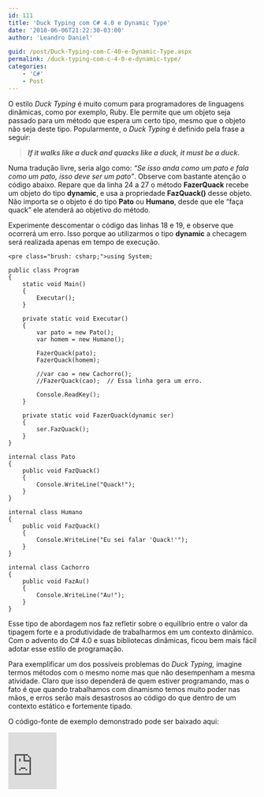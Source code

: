 ```yaml
---
id: 111
title: 'Duck Typing com C# 4.0 e Dynamic Type'
date: '2010-06-06T21:22:30-03:00'
author: 'Leandro Daniel'

guid: /post/Duck-Typing-com-C-40-e-Dynamic-Type.aspx
permalink: /duck-typing-com-c-4-0-e-dynamic-type/
categories:
    - 'C#'
    - Post
---
```


O estilo *Duck Typing* é muito comum para programadores de linguagens dinâmicas, como por exemplo, Ruby. Ele permite que um objeto seja passado para um método que espera um certo tipo, mesmo que o objeto não seja deste tipo. Popularmente, o *Duck Typing* é definido pela frase a seguir:

> ***If it walks like a duck and quacks like a duck, it must be a duck.***

Numa tradução livre, seria algo como: *“Se isso anda como um pato e fala como um pato, isso deve ser um pato”*. Observe com bastante atenção o código abaixo. Repare que da linha 24 a 27 o método **FazerQuack** recebe um objeto do tipo **dynamic**, e usa a propriedade **FazQuack()** desse objeto. Não importa se o objeto é do tipo **Pato** ou **Humano**, desde que ele “faça quack” ele atenderá ao objetivo do método.

Experimente descomentar o código das linhas 18 e 19, e observe que ocorrerá um erro. Isso porque ao utilizarmos o tipo **dynamic** a checagem será realizada apenas em tempo de execução.

```
<pre class="brush: csharp;">using System;

public class Program
{
    static void Main()
    {
        Executar();
    }

    private static void Executar()
    {
        var pato = new Pato();
        var homem = new Humano();

        FazerQuack(pato);
        FazerQuack(homem);

        //var cao = new Cachorro();
        //FazerQuack(cao);  // Essa linha gera um erro.

        Console.ReadKey();
    }

    private static void FazerQuack(dynamic ser)
    {
        ser.FazQuack();
    }
}

internal class Pato
{
    public void FazQuack()
    {
        Console.WriteLine("Quack!");
    }
}

internal class Humano
{
    public void FazQuack()
    {
        Console.WriteLine("Eu sei falar 'Quack!'");
    }
}

internal class Cachorro
{
    public void FazAu()
    {
        Console.WriteLine("Au!");
    }
}
```

   
Esse tipo de abordagem nos faz refletir sobre o equilíbrio entre o valor da tipagem forte e a produtividade de trabalharmos em um contexto dinâmico. Com o advento do C# 4.0 e suas bibliotecas dinâmicas, ficou bem mais fácil adotar esse estilo de programação.

Para exemplificar um dos possíveis problemas do *Duck Typing,* imagine termos métodos com o mesmo nome mas que não desempenham a mesma atividade. Claro que isso dependerá de quem estiver programando, mas o fato é que quando trabalhamos com dinamismo temos muito poder nas mãos, e erros serão mais desastrosos ao código do que dentro de um contexto estático e fortemente tipado.

O código-fonte de exemplo demonstrado pode ser baixado aqui:

<iframe frameborder="0" marginheight="0" marginwidth="0" scrolling="no" src="http://cid-682bb4abc622d264.skydrive.live.com/embedicon.aspx/.Public/DuckTyping.zip" style="padding-bottom: 0px; background-color: #fcfcfc; padding-left: 0px; width: 98px; padding-right: 0px; height: 115px; padding-top: 0px" title="Preview"></iframe>